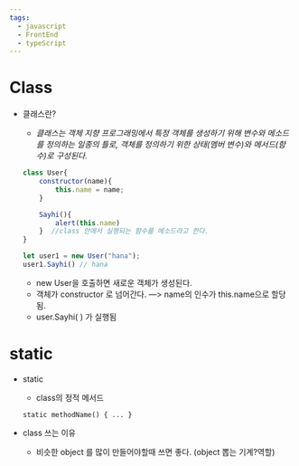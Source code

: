 ```yaml
---
tags:
  - javascript
  - FrontEnd
  - typeScript
---
```

# Class

- 클래스란?
    - *클래스는 객체 지향 프로그래밍에서 특정 객체를 생성하기 위해 변수와 메소드를 정의하는 일종의 틀로, 객체를 정의하기 위한 상태(멤버 변수)와 메서드(함수)로 구성된다.*
    
    ```jsx
    class User{
        constructor(name){
            this.name = name;
        }
    
        Sayhi(){
            alert(this.name)
        }  //class 안에서 실행되는 함수를 메소드라고 한다. 
    }
    
    let user1 = new User("hana");
    user1.Sayhi() // hana
    ```
    
    - new User을 호출하면 새로운 객체가 생성된다.
    - 객체가 constructor 로 넘어간다. —> name의 인수가 this.name으로 할당됨.
    - user.Sayhi( ) 가 실행됨


# static

- static
    - class의 정적 메서드
    
    ```tsx
    static methodName() { ... }
    ```
    
- class 쓰는 이유
    - 비슷한 object 를 많이 만들어야할때 쓰면 좋다. (object 뽑는 기계?역할)